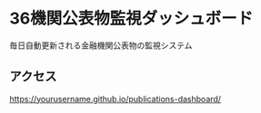 # 36機関公表物監視ダッシュボード

毎日自動更新される金融機関公表物の監視システム

## アクセス
https://yourusername.github.io/publications-dashboard/